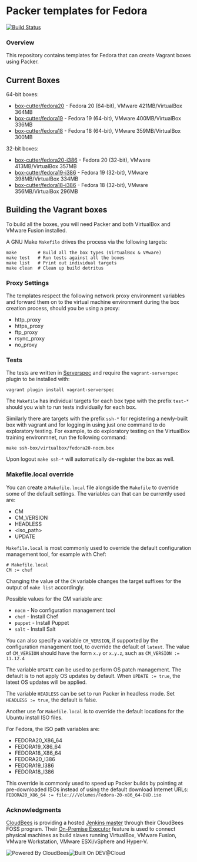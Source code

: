 # Packer templates for Fedora
[![Build Status](https://box-cutter.ci.cloudbees.com/buildStatus/icon?job=fedora-vm)](https://box-cutter.ci.cloudbees.com/job/fedora-vm/)

### Overview

This repository contains templates for Fedora that can create Vagrant boxes
using Packer.

## Current Boxes

64-bit boxes:

* [box-cutter/fedora20](https://vagrantcloud.com/box-cutter/fedora20) - Fedora 20 (64-bit), VMware 421MB/VirtualBox 364MB
* [box-cutter/fedora19](https://vagrantcloud.com/box-cutter/fedora19) - Fedora 19 (64-bit), VMware 400MB/VirtualBox 336MB
* [box-cutter/fedora18](https://vagrantcloud.com/box-cutter/fedora18) - Fedora 18 (64-bit), VMware 359MB/VirtualBox 300MB

32-bit boxes:

* [box-cutter/fedora20-i386](https://vagrantcloud.com/box-cutter/fedora20-i386) - Fedora 20 (32-bit), VMware 413MB/VirtualBox 357MB
* [box-cutter/fedora19-i386](https://vagrantcloud.com/box-cutter/fedora19-i386) - Fedora 19 (32-bit), VMware 398MB/VirtualBox 334MB
* [box-cutter/fedora18-i386](https://vagrantcloud.com/box-cutter/fedora18-i386) - Fedora 18 (32-bit), VMware 356MB/VirtualBox 296MB


## Building the Vagrant boxes

To build all the boxes, you will need Packer and both VirtualBox and VMware Fusion
installed.

A GNU Make `Makefile` drives the process via the following targets:

    make        # Build all the box types (VirtualBox & VMware)
    make test   # Run tests against all the boxes
    make list   # Print out individual targets
    make clean  # Clean up build detritus
   
### Proxy Settings

The templates respect the following network proxy environment variables
and forward them on to the virtual machine environment during the box creation
process, should you be using a proxy:

* http_proxy
* https_proxy
* ftp_proxy
* rsync_proxy
* no_proxy
 
### Tests

The tests are written in [Serverspec](http://serverspec.org) and require the
`vagrant-serverspec` plugin to be installed with:

    vagrant plugin install vagrant-serverspec
    
The `Makefile` has individual targets for each box type with the prefix
`test-*` should you wish to run tests individually for each box.

Similarly there are targets with the prefix `ssh-*` for registering a
newly-built box with vagrant and for logging in using just one command to
do exploratory testing.  For example, to do exploratory testing
on the VirtualBox training environmnet, run the following command:

    make ssh-box/virtualbox/fedora20-nocm.box
    
Upon logout `make ssh-*` will automatically de-register the box as well.

### Makefile.local override

You can create a `Makefile.local` file alongside the `Makefile` to override
some of the default settings.  The variables can that can be currently
used are:

* CM
* CM_VERSION
* HEADLESS
* \<iso_path\>
* UPDATE

`Makefile.local` is most commonly used to override the default configuration
management tool, for example with Chef:

    # Makefile.local
    CM := chef

Changing the value of the `CM` variable changes the target suffixes for
the output of `make list` accordingly.

Possible values for the CM variable are:

* `nocm` - No configuration management tool
* `chef` - Install Chef
* `puppet` - Install Puppet
* `salt`  - Install Salt

You can also specify a variable `CM_VERSION`, if supported by the
configuration management tool, to override the default of `latest`.
The value of `CM_VERSION` should have the form `x.y` or `x.y.z`,
such as `CM_VERSION := 11.12.4`

The variable `UPDATE` can be used to perform OS patch management.  The
default is to not apply OS updates by default.  When `UPDATE := true`,
the latest OS updates will be applied.

The variable `HEADLESS` can be set to run Packer in headless mode.
Set `HEADLESS := true`, the default is false.

Another use for `Makefile.local` is to override the default locations
for the Ubuntu install ISO files.

For Fedora, the ISO path variables are:

* FEDORA20_X86_64
* FEDORA19_X86_64
* FEDORA18_X86_64
* FEDORA20_I386
* FEDORA19_I386
* FEDORA18_I386

This override is commonly used to speed up Packer builds by
pointing at pre-downloaded ISOs instead of using the default
download Internet URLs:
`FEDORA20_X86_64 := file:///Volumes/Fedora-20-x86_64-DVD.iso`

### Acknowledgments

[CloudBees](http://www.cloudbees.com) is providing a hosted [Jenkins master](http://box-cutter.ci.cloudbees.com/) through their CloudBees FOSS program. Their [On-Premise Executor](https://developer.cloudbees.com/bin/view/DEV/On-Premise+Executors) feature is used to connect physical machines as build slaves running VirtualBox, VMware Fusion, VMware Workstation, VMware ESXi/vSphere and Hyper-V.

![Powered By CloudBees](http://www.cloudbees.com/sites/default/files/Button-Powered-by-CB.png "Powered By CloudBees")![Built On DEV@Cloud](http://www.cloudbees.com/sites/default/files/Button-Built-on-CB-1.png "Built On DEV@Cloud")
